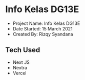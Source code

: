 # Info Kelas DG13E

- Project Name: Info Kelas DG13E
- Date Started: 15 March 2021
- Created By: Rizqy Syandana

## Tech Used
- Next JS
- Nextra
- Vercel